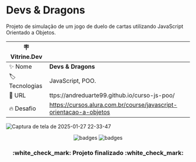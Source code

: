 # Devs & Dragons

Projeto de simulação de um jogo de duelo de cartas utilizando JavaScript Orientado a Objetos.

| :placard: Vitrine.Dev |     |
| -------------  | --- |
| :sparkles: Nome        | **Devs & Dragons**
| :label: Tecnologias | JavaScript, POO.
| :rocket: URL         | ttps://andreduarte99.github.io/curso-js-poo/
| :fire: Desafio     | https://cursos.alura.com.br/course/javascript-orientacao-a-objetos
<!-- Inserir imagem com a #vitrinedev ao final do link -->

![Captura de tela de 2025-01-27 22-33-47](https://github.com/user-attachments/assets/8298f786-5848-4b02-bacd-f59b32550133#vitrinedev)


<p align="center">
<img src="https://img.shields.io/badge/STATUS-FINALIZADO-green" alt="badges"/>
<img src="https://img.shields.io/github/stars/andreduarte99?style=social" alt="badges"/>
</p>
<h3 align="center"> 
    :white_check_mark: Projeto finalizado  :white_check_mark:
</h3>
